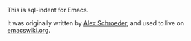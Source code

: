 
This is sql-indent for Emacs.

It was originally written by [Alex Schroeder](http://www.emacswiki.org/emacs/AlexSchroeder), and used to live on [emacswiki.org](http://www.emacswiki.org/emacs?SqlIndent).

